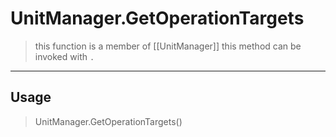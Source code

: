 # UnitManager.GetOperationTargets
> this function is a member of [[UnitManager]]
> this method can be invoked with `.`
-----
## Usage
> UnitManager.GetOperationTargets()
